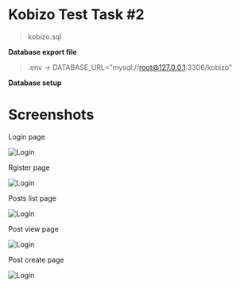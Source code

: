# Kobizo Test Task #2

>kobizo.sql

**Database export file**

>.env ->
>DATABASE_URL="mysql://root@127.0.0.1:3306/kobizo"

**Database setup**


# Screenshots

Login page

![Login](https://i.ibb.co/k21w9K3/image.png)

Rgister page

![Login](https://i.ibb.co/GTpmJ0t/image.png)

Posts list page

![Login](https://i.ibb.co/6n4Nr1G/image.png)

Post view page

![Login](https://i.ibb.co/qJshCpg/image.png)

Post create page

![Login](https://i.ibb.co/Tb4gvMQ/image.png)


